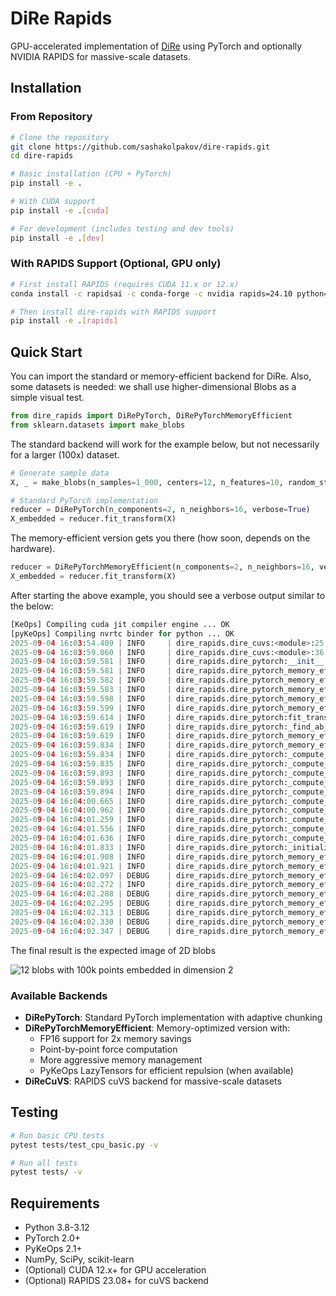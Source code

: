 # DiRe Rapids

GPU-accelerated implementation of [DiRe](https://github.com/sashakolpakov/dire-jax) using PyTorch and optionally NVIDIA RAPIDS for massive-scale datasets.

## Installation

### From Repository

```bash
# Clone the repository
git clone https://github.com/sashakolpakov/dire-rapids.git
cd dire-rapids

# Basic installation (CPU + PyTorch)
pip install -e .

# With CUDA support
pip install -e .[cuda]

# For development (includes testing and dev tools)
pip install -e .[dev]
```

### With RAPIDS Support (Optional, GPU only)

```bash
# First install RAPIDS (requires CUDA 11.x or 12.x)
conda install -c rapidsai -c conda-forge -c nvidia rapids=24.10 python=3.11 cuda-version=11.8

# Then install dire-rapids with RAPIDS support
pip install -e .[rapids]
```

## Quick Start

You can import the standard or memory-efficient backend for DiRe. Also, some datasets is needed: we shall use higher-dimensional Blobs as a simple visual test. 

```python
from dire_rapids import DiRePyTorch, DiRePyTorchMemoryEfficient
from sklearn.datasets import make_blobs
```
The standard backend will work for the example below, but not necessarily for a larger (100x) dataset. 

```python
# Generate sample data
X, _ = make_blobs(n_samples=1_000, centers=12, n_features=10, random_state=42)

# Standard PyTorch implementation
reducer = DiRePyTorch(n_components=2, n_neighbors=16, verbose=True)
X_embedded = reducer.fit_transform(X)
```
The memory-efficient version gets you there (how soon, depends on the hardware). 

```python
reducer = DiRePyTorchMemoryEfficient(n_components=2, n_neighbors=16, verbose=True)
X_embedded = reducer.fit_transform(X)
```

After starting the above example, you should see a verbose output similar to the below:

```python
[KeOps] Compiling cuda jit compiler engine ... OK
[pyKeOps] Compiling nvrtc binder for python ... OK
2025-09-04 16:03:54.409 | INFO     | dire_rapids.dire_cuvs:<module>:25 - cuVS available - GPU-accelerated k-NN enabled
2025-09-04 16:03:59.060 | INFO     | dire_rapids.dire_cuvs:<module>:36 - cuML available - GPU-accelerated PCA enabled
2025-09-04 16:03:59.581 | INFO     | dire_rapids.dire_pytorch:__init__:105 - Using CUDA device: Tesla T4
2025-09-04 16:03:59.581 | INFO     | dire_rapids.dire_pytorch_memory_efficient:__init__:89 - Memory-efficient mode enabled
2025-09-04 16:03:59.582 | INFO     | dire_rapids.dire_pytorch_memory_efficient:__init__:91 - FP16 enabled for k-NN computation
2025-09-04 16:03:59.583 | INFO     | dire_rapids.dire_pytorch_memory_efficient:__init__:93 - PyKeOps repulsion enabled (threshold: 50000 points)
2025-09-04 16:03:59.598 | INFO     | dire_rapids.dire_pytorch_memory_efficient:fit_transform:302 - Memory-efficient processing: 100000 samples, 100 features
2025-09-04 16:03:59.599 | INFO     | dire_rapids.dire_pytorch_memory_efficient:fit_transform:306 - Large dataset (100000 > 50000): using random sampling for repulsion
2025-09-04 16:03:59.614 | INFO     | dire_rapids.dire_pytorch:fit_transform:476 - Processing 100000 samples with 100 features
2025-09-04 16:03:59.619 | INFO     | dire_rapids.dire_pytorch:_find_ab_params:123 - Found kernel params: a=1.8956, b=0.8006
2025-09-04 16:03:59.619 | INFO     | dire_rapids.dire_pytorch_memory_efficient:_compute_knn:109 - Forcing FP16 for large dataset (100000 samples, 100D)
2025-09-04 16:03:59.834 | INFO     | dire_rapids.dire_pytorch_memory_efficient:_compute_knn:123 - Memory-efficient k-NN: chunk_size=11790, FP16=True
2025-09-04 16:03:59.834 | INFO     | dire_rapids.dire_pytorch:_compute_knn:138 - Computing 16-NN graph for 100000 points in 100D...
2025-09-04 16:03:59.835 | INFO     | dire_rapids.dire_pytorch:_compute_knn:150 - Using FP16 for k-NN (2x memory, faster on H100/A100)
2025-09-04 16:03:59.893 | INFO     | dire_rapids.dire_pytorch:_compute_knn:166 - Using PyTorch for k-NN
2025-09-04 16:03:59.893 | INFO     | dire_rapids.dire_pytorch:_compute_knn:186 - Using chunk size: 23580 (GPU memory: 14.6GB, dtype: torch.float16)
2025-09-04 16:03:59.894 | INFO     | dire_rapids.dire_pytorch:_compute_knn:197 - Processing chunk 1/5
2025-09-04 16:04:00.665 | INFO     | dire_rapids.dire_pytorch:_compute_knn:197 - Processing chunk 2/5
2025-09-04 16:04:00.962 | INFO     | dire_rapids.dire_pytorch:_compute_knn:197 - Processing chunk 3/5
2025-09-04 16:04:01.259 | INFO     | dire_rapids.dire_pytorch:_compute_knn:197 - Processing chunk 4/5
2025-09-04 16:04:01.556 | INFO     | dire_rapids.dire_pytorch:_compute_knn:197 - Processing chunk 5/5
2025-09-04 16:04:01.636 | INFO     | dire_rapids.dire_pytorch:_compute_knn:237 - k-NN graph computed: shape (100000, 16)
2025-09-04 16:04:01.833 | INFO     | dire_rapids.dire_pytorch:_initialize_embedding:243 - Initializing with PCA
2025-09-04 16:04:01.908 | INFO     | dire_rapids.dire_pytorch_memory_efficient:_optimize_layout:253 - Memory-efficient optimization for 100000 points...
2025-09-04 16:04:01.921 | INFO     | dire_rapids.dire_pytorch_memory_efficient:_optimize_layout:259 - Initial GPU memory: 0.01/15.8 GB
2025-09-04 16:04:02.097 | DEBUG    | dire_rapids.dire_pytorch_memory_efficient:_compute_forces:207 - Using random sampling for repulsion
2025-09-04 16:04:02.272 | INFO     | dire_rapids.dire_pytorch_memory_efficient:_optimize_layout:272 - Iteration 0/128, avg force: 14.770476
2025-09-04 16:04:02.288 | DEBUG    | dire_rapids.dire_pytorch_memory_efficient:_optimize_layout:281 - GPU memory: 0.01 GB
2025-09-04 16:04:02.295 | DEBUG    | dire_rapids.dire_pytorch_memory_efficient:_compute_forces:207 - Using random sampling for repulsion
2025-09-04 16:04:02.313 | DEBUG    | dire_rapids.dire_pytorch_memory_efficient:_compute_forces:207 - Using random sampling for repulsion
2025-09-04 16:04:02.330 | DEBUG    | dire_rapids.dire_pytorch_memory_efficient:_compute_forces:207 - Using random sampling for repulsion
2025-09-04 16:04:02.347 | DEBUG    | dire_rapids.dire_pytorch_memory_efficient:_compute_forces:207 - Using random sampling for repulsion
```

The final result is the expected image of 2D blobs

![12 blobs with 100k points embedded in dimension 2](images/blobs_layout.png)

### Available Backends

- **DiRePyTorch**: Standard PyTorch implementation with adaptive chunking
- **DiRePyTorchMemoryEfficient**: Memory-optimized version with:
  - FP16 support for 2x memory savings
  - Point-by-point force computation
  - More aggressive memory management
  - PyKeOps LazyTensors for efficient repulsion (when available)
- **DiReCuVS**: RAPIDS cuVS backend for massive-scale datasets

## Testing

```bash
# Run basic CPU tests
pytest tests/test_cpu_basic.py -v

# Run all tests
pytest tests/ -v
```

## Requirements

- Python 3.8-3.12
- PyTorch 2.0+
- PyKeOps 2.1+
- NumPy, SciPy, scikit-learn
- (Optional) CUDA 12.x+ for GPU acceleration
- (Optional) RAPIDS 23.08+ for cuVS backend
